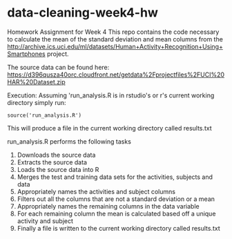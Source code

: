 # data-cleaning-week4-hw

Homework Assignment for Week 4
This repo contains the code necessary to calculate the mean of the standard deviation and mean columns from the http://archive.ics.uci.edu/ml/datasets/Human+Activity+Recognition+Using+Smartphones project.

The source data can be found here: https://d396qusza40orc.cloudfront.net/getdata%2Fprojectfiles%2FUCI%20HAR%20Dataset.zip

Execution:
Assuming 'run_analysis.R is in rstudio's or r's current working directory simply run:
```
source('run_analysis.R')
```
This will produce a file in the current working directory called results.txt

run_analysis.R performs the following tasks

1. Downloads the source data
2. Extracts the source data
3. Loads the source data into R
4. Merges the test and training data sets for the activities, subjects and data
5. Appropriately names the activities and subject columns
6. Filters out all the columns that are not a standard deviation or a mean
7. Appropriately names the remaining columns in the data variable
8. For each remaining column the mean is calculated based off a unique activity and subject
9. Finally a file is written to the current working directory called results.txt
